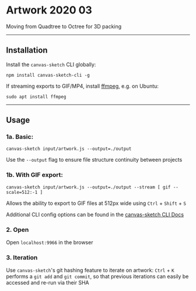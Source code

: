 # Artwork 2020 03
Moving from Quadtree to Octree for 3D packing

---

## Installation

Install the `canvas-sketch` CLI globally:
```
npm install canvas-sketch-cli -g
```

If streaming exports to GIF/MP4, install [ffmpeg](https://www.ffmpeg.org/), e.g. on Ubuntu:
```
sudo apt install ffmpeg
```


---

## Usage

### 1a. Basic:
```
canvas-sketch input/artwork.js --output=./output
```
Use the `--output` flag to ensure file structure continuity between projects


### 1b. With GIF export:
```
canvas-sketch input/artwork.js --output=./output --stream [ gif --scale=512:-1 ]
```
Allows the ability to export to GIF files at 512px wide using `Ctrl` + `Shift` + `S`

Additional CLI config options can be found in the [canvas-sketch CLI Docs](https://github.com/mattdesl/canvas-sketch/blob/master/docs/cli.md)


### 2. Open
Open `localhost:9966` in the browser


### 3. Iteration
Use `canvas-sketch`'s git hashing feature to iterate on artwork:
`Ctrl` + `K` performs a `git add` and `git commit`, so that previous iterations can easily be accessed and re-run via their SHA